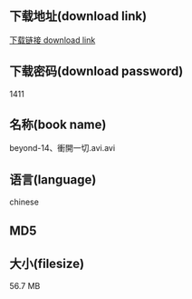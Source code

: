 ## 下载地址(download link)
[下载链接 download link](https://tutu365.netlify.app/?s=beyond-14%E3%80%81%E8%A1%9D%E9%96%8B%E4%B8%80%E5%88%87.avi)

## 下载密码(download password)
1411

## 名称(book name)
beyond-14、衝開一切.avi.avi

## 语言(language)
chinese

## MD5


## 大小(filesize)
56.7 MB
